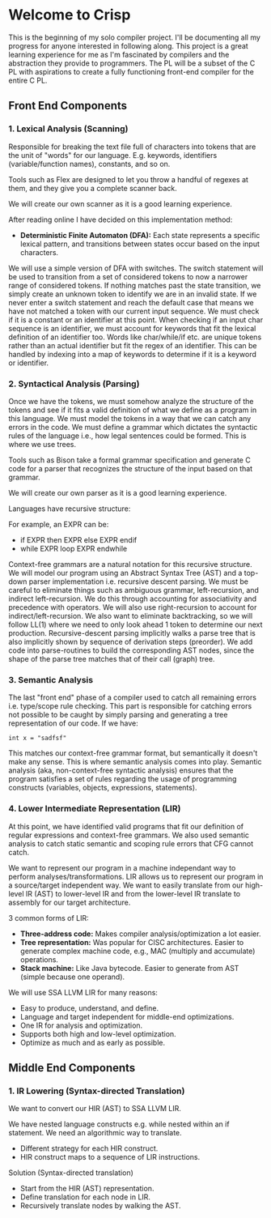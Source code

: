 # Welcome to Crisp

This is the beginning of my solo compiler project. I'll be documenting all my progress for anyone interested in following along. This project is a great learning experience for me as I'm fascinated by compilers and the abstraction they provide to programmers. The PL will be a subset of the C PL with aspirations to create a fully functioning front-end compiler for the entire C PL.

## Front End Components

### 1. Lexical Analysis (Scanning)

Responsible for breaking the text file full of characters into tokens that are the unit of "words" for our language. E.g. keywords, identifiers (variable/function names), constants, and so on.

Tools such as Flex are designed to let you throw a handful of regexes at them, and they give you a complete scanner back. 

We will create our own scanner as it is a good learning experience.

After reading online I have decided on this implementation method:

- **Deterministic Finite Automaton (DFA):** Each state represents a specific lexical pattern, and transitions between states occur based on the input characters.

We will use a simple version of DFA with switches. The switch statement will be used to transition from a set of considered tokens to now a narrower range of considered tokens. If nothing matches past the state transition, we simply create an unknown token to identify we are in an invalid state. If we never enter a switch statement and reach the default case that means we have not matched a token with our current input sequence. We must check if it is a constant or an identifier at this point. When checking if an input char sequence is an identifier, we must account for keywords that fit the lexical definition of an identifier too. Words like char/while/if etc. are unique tokens rather than an actual identifier but fit the regex of an identifier. This can be handled by indexing into a map of keywords to determine if it is a keyword or identifier.

### 2. Syntactical Analysis (Parsing)

Once we have the tokens, we must somehow analyze the structure of the tokens and see if it fits a valid definition of what we define as a program in this language. We must model the tokens in a way that we can catch any errors in the code. We must define a grammar which dictates the syntactic rules of the language i.e., how legal sentences could be formed. This is where we use trees.

Tools such as Bison take a formal grammar specification and generate C code for a parser that recognizes the structure of the input based on that grammar.

We will create our own parser as it is a good learning experience.

Languages have recursive structure:

For example, an EXPR can be:
- if EXPR then EXPR else EXPR endif
- while EXPR loop EXPR endwhile

Context-free grammars are a natural notation for this recursive structure.
We will model our program using an Abstract Syntax Tree (AST) and a top-down parser implementation i.e. recursive descent parsing. We must be careful to eliminate things such as ambiguous grammar, left-recursion, and indirect left-recursion. We do this through accounting for associativity and precedence with operators. We will also use right-recursion to account for indirect/left-recursion.
We also want to eliminate backtracking, so we will follow LL(1) where we need to only look ahead 1 token to determine our next production. Recursive-descent parsing implicitly walks a parse tree that is also implicitly shown by sequence of derivation steps (preorder). We add code into parse-routines to build the corresponding AST nodes, since the shape of the parse tree matches that of their call (graph) tree.

### 3. Semantic Analysis

The last "front end" phase of a compiler used to catch all remaining errors i.e. type/scope rule checking. This part is responsible for catching errors not possible to be caught by simply parsing and generating a tree representation of our code. If we have:

```
int x = "sadfsf"
```

This matches our context-free grammar format, but semantically it doesn't make any sense. This is where semantic analysis comes into play. Semantic analysis (aka, non-context-free syntactic analysis) ensures that the program satisfies a set of rules regarding the usage of programming constructs (variables, objects, expressions, statements). 

### 4. Lower Intermediate Representation (LIR)

At this point, we have identified valid programs that fit our definition of regular expressions and context-free grammars. We also used semantic analysis to catch static semantic and scoping rule errors that CFG cannot catch. 

We want to represent our program in a machine independant way to perform analyses/transformations. LIR allows us to represent our program in a source/target independent way. We want to easily translate from our high-level IR (AST) to lower-level IR and from the lower-level IR translate to assembly for our target architecture. 

3 common forms of LIR:
- **Three-address code:** 
Makes compiler analysis/optimization a lot easier.
- **Tree representation:**
Was popular for CISC architectures. Easier to generate complex machine code, e.g., MAC (multiply and accumulate) operations.
- **Stack machine:**
Like Java bytecode. Easier to generate from AST (simple because one operand).

We will use SSA LLVM LIR for many reasons:
- Easy to produce, understand, and define.
- Language and target independent for middle-end optimizations.
- One IR for analysis and optimization.
- Supports both high and low-level optimization.
- Optimize as much and as early as possible.

## Middle End Components

### 1. IR Lowering (Syntax-directed Translation)

We want to convert our HIR (AST) to SSA LLVM LIR. 

We have nested language constructs e.g. while nested within an if statement. 
We need an algorithmic way to translate.
- Different strategy for each HIR construct.
- HIR construct maps to a sequence of LIR instructions.

Solution (Syntax-directed translation)
- Start from the HIR (AST) representation.
- Define translation for each node in LIR.
- Recursively translate nodes by walking the AST.